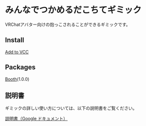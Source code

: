 # みんなでつかめるだこちてギミック

VRChatアバター向けの抱っこされることができるギミックです。

## Install

[Add to VCC](https://aramaa-vr.github.io/vpm-repos/redirect.html)

## Packages

[Booth](https://aramaa.booth.pm/items/7016968)(1.0.0)

## 説明書
ギミックの詳しい使い方については、以下の説明書をご覧ください。

[説明書（Google ドキュメント）](https://docs.google.com/document/d/141h1qxOo8ZeFPDXLFmx2fjn6jsYxf7dL6XJkSFxztec/edit?usp=sharing)
